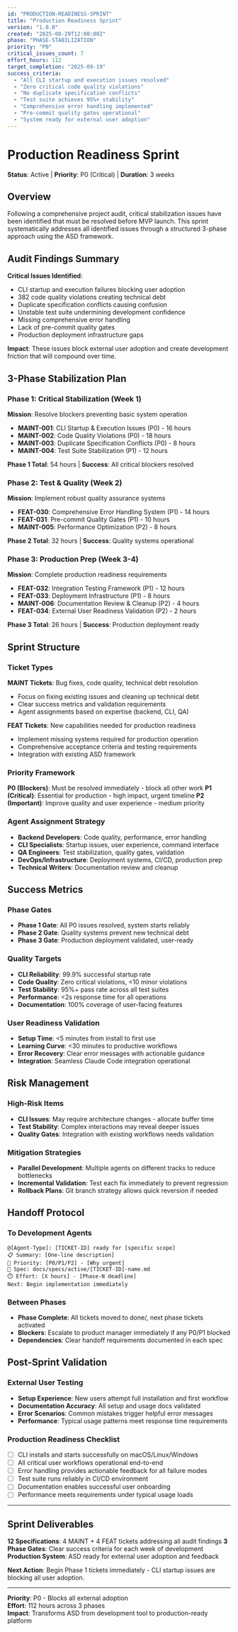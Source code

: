 ```yaml
---
id: "PRODUCTION-READINESS-SPRINT"
title: "Production Readiness Sprint"
version: "1.0.0"
created: "2025-08-29T12:00:00Z"
phase: "PHASE-STABILIZATION"
priority: "P0"
critical_issues_count: 7
effort_hours: 112
target_completion: "2025-09-19"
success_criteria:
  - "All CLI startup and execution issues resolved"
  - "Zero critical code quality violations"
  - "No duplicate specification conflicts"
  - "Test suite achieves 95%+ stability"
  - "Comprehensive error handling implemented"
  - "Pre-commit quality gates operational"
  - "System ready for external user adoption"
---
```


# Production Readiness Sprint

**Status**: Active | **Priority**: P0 (Critical) | **Duration**: 3 weeks

## Overview

Following a comprehensive project audit, critical stabilization issues have been identified that must be resolved before MVP launch. This sprint systematically addresses all identified issues through a structured 3-phase approach using the ASD framework.

## Audit Findings Summary

**Critical Issues Identified**:

- CLI startup and execution failures blocking user adoption
- 382 code quality violations creating technical debt
- Duplicate specification conflicts causing confusion
- Unstable test suite undermining development confidence
- Missing comprehensive error handling
- Lack of pre-commit quality gates
- Production deployment infrastructure gaps

**Impact**: These issues block external user adoption and create development friction that will compound over time.

## 3-Phase Stabilization Plan

### Phase 1: Critical Stabilization (Week 1)

**Mission**: Resolve blockers preventing basic system operation

- **MAINT-001**: CLI Startup & Execution Issues (P0) - 16 hours
- **MAINT-002**: Code Quality Violations (P0) - 18 hours
- **MAINT-003**: Duplicate Specification Conflicts (P0) - 8 hours
- **MAINT-004**: Test Suite Stabilization (P1) - 12 hours

**Phase 1 Total**: 54 hours | **Success**: All critical blockers resolved

### Phase 2: Test & Quality (Week 2)

**Mission**: Implement robust quality assurance systems

- **FEAT-030**: Comprehensive Error Handling System (P1) - 14 hours
- **FEAT-031**: Pre-commit Quality Gates (P1) - 10 hours
- **MAINT-005**: Performance Optimization (P2) - 8 hours

**Phase 2 Total**: 32 hours | **Success**: Quality systems operational

### Phase 3: Production Prep (Week 3-4)

**Mission**: Complete production readiness requirements

- **FEAT-032**: Integration Testing Framework (P1) - 12 hours
- **FEAT-033**: Deployment Infrastructure (P1) - 8 hours
- **MAINT-006**: Documentation Review & Cleanup (P2) - 4 hours
- **FEAT-034**: External User Readiness Validation (P2) - 2 hours

**Phase 3 Total**: 26 hours | **Success**: Production deployment ready

## Sprint Structure

### Ticket Types

**MAINT Tickets**: Bug fixes, code quality, technical debt resolution

- Focus on fixing existing issues and cleaning up technical debt
- Clear success metrics and validation requirements
- Agent assignments based on expertise (backend, CLI, QA)

**FEAT Tickets**: New capabilities needed for production readiness

- Implement missing systems required for production operation
- Comprehensive acceptance criteria and testing requirements
- Integration with existing ASD framework

### Priority Framework

**P0 (Blockers)**: Must be resolved immediately - block all other work
**P1 (Critical)**: Essential for production - high impact, urgent timeline
**P2 (Important)**: Improve quality and user experience - medium priority

### Agent Assignment Strategy

- **Backend Developers**: Code quality, performance, error handling
- **CLI Specialists**: Startup issues, user experience, command interface
- **QA Engineers**: Test stabilization, quality gates, validation
- **DevOps/Infrastructure**: Deployment systems, CI/CD, production prep
- **Technical Writers**: Documentation review and cleanup

## Success Metrics

### Phase Gates

- **Phase 1 Gate**: All P0 issues resolved, system starts reliably
- **Phase 2 Gate**: Quality systems prevent new technical debt
- **Phase 3 Gate**: Production deployment validated, user-ready

### Quality Targets

- **CLI Reliability**: 99.9% successful startup rate
- **Code Quality**: Zero critical violations, <10 minor violations
- **Test Stability**: 95%+ pass rate across all test suites
- **Performance**: <2s response time for all operations
- **Documentation**: 100% coverage of user-facing features

### User Readiness Validation

- **Setup Time**: <5 minutes from install to first use
- **Learning Curve**: <30 minutes to productive workflows
- **Error Recovery**: Clear error messages with actionable guidance
- **Integration**: Seamless Claude Code integration operational

## Risk Management

### High-Risk Items

- **CLI Issues**: May require architecture changes - allocate buffer time
- **Test Stability**: Complex interactions may reveal deeper issues
- **Quality Gates**: Integration with existing workflows needs validation

### Mitigation Strategies

- **Parallel Development**: Multiple agents on different tracks to reduce bottlenecks
- **Incremental Validation**: Test each fix immediately to prevent regression
- **Rollback Plans**: Git branch strategy allows quick reversion if needed

## Handoff Protocol

### To Development Agents

```
@[Agent-Type]: [TICKET-ID] ready for [specific scope]
📋 Summary: [One-line description]
🎯 Priority: [P0/P1/P2] - [Why urgent]
📍 Spec: docs/specs/active/[TICKET-ID]-name.md
⏱️ Effort: [X hours] - [Phase-N deadline]
Next: Begin implementation immediately
```

### Between Phases

- **Phase Complete**: All tickets moved to done/, next phase tickets activated
- **Blockers**: Escalate to product manager immediately if any P0/P1 blocked
- **Dependencies**: Clear handoff requirements documented in each spec

## Post-Sprint Validation

### External User Testing

- **Setup Experience**: New users attempt full installation and first workflow
- **Documentation Accuracy**: All setup and usage docs validated
- **Error Scenarios**: Common mistakes trigger helpful error messages
- **Performance**: Typical usage patterns meet response time requirements

### Production Readiness Checklist

- [ ] CLI installs and starts successfully on macOS/Linux/Windows
- [ ] All critical user workflows operational end-to-end
- [ ] Error handling provides actionable feedback for all failure modes
- [ ] Test suite runs reliably in CI/CD environment
- [ ] Documentation enables successful user onboarding
- [ ] Performance meets requirements under typical usage loads

---

## Sprint Deliverables

**12 Specifications**: 4 MAINT + 4 FEAT tickets addressing all audit findings
**3 Phase Gates**: Clear success criteria for each week of development
**Production System**: ASD ready for external user adoption and feedback

**Next Action**: Begin Phase 1 tickets immediately - CLI startup issues are blocking all user adoption.

---

**Priority**: P0 - Blocks all external adoption  
**Effort**: 112 hours across 3 phases  
**Impact**: Transforms ASD from development tool to production-ready platform
